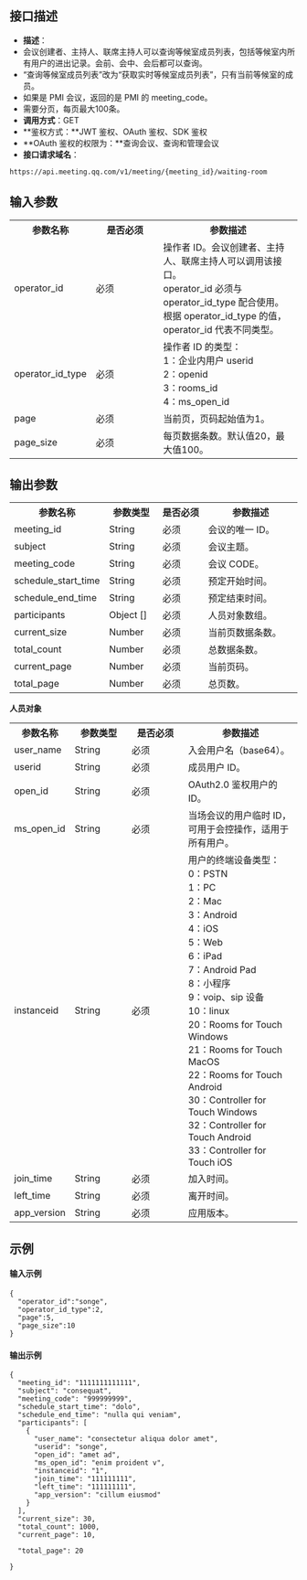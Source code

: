 ## 接口描述
- **描述**：
 - 会议创建者、主持人、联席主持人可以查询等候室成员列表，包括等候室内所有用户的进出记录。会前、会中、会后都可以查询。
 - “查询等候室成员列表”改为“获取实时等候室成员列表”，只有当前等候室的成员。
 - 如果是 PMI 会议，返回的是 PMI 的 meeting_code。
 - 需要分页，每页最大100条。
- **调用方式**：GET
- **鉴权方式：**JWT 鉴权、OAuth 鉴权、SDK 鉴权
- **OAuth 鉴权的权限为：**查询会议、查询和管理会议
- **接口请求域名**：
```plaintext
https://api.meeting.qq.com/v1/meeting/{meeting_id}/waiting-room
```


## 输入参数
<table>
   <tr>
      <th width="25%" >参数名称</td>
      <th width="25%" >是否必须</td>
      <th width="50%" >参数描述</td>
   </tr>
   <tr>
      <td>operator_id</td>
      <td>必须</td>
      <td>操作者 ID。会议创建者、主持人、联席主持人可以调用该接口。<br>operator_id 必须与 operator_id_type 配合使用。根据 operator_id_type 的值，operator_id 代表不同类型。</td>
   </tr>
   <tr>
      <td>operator_id_type</td>
      <td>必须</td>
      <td>操作者 ID 的类型：<br>1：企业内用户 userid<br>2：openid<br>3：rooms_id<br>4：ms_open_id</td>
   </tr>
   <tr>
      <td>page</td>
      <td>必须</td>
      <td>当前页，页码起始值为1。</td>
   </tr>
   <tr>
      <td>page_size</td>
      <td>必须</td>
      <td>每页数据条数。默认值20，最大值100。</td>
   </tr>
</table>



## 输出参数
<table>
   <tr>
      <th width="20%" >参数名称</td>
      <th width="20%" >参数类型</td>
      <th width="20%" >是否必须</td>
      <th width="40%" >参数描述</td>
   </tr>
   <tr>
      <td>meeting_id</td>
      <td>String</td>
      <td>必须</td>
      <td>会议的唯一 ID。 </td>
   </tr>
   <tr>
      <td>subject</td>
      <td>String</td>
      <td>必须</td>
      <td>	会议主题。</td>
   </tr>
   <tr>
      <td>meeting_code</td>
      <td>String</td>
      <td>必须</td>
      <td>会议 CODE。</td>
   </tr>
   <tr>
      <td>schedule_start_time</td>
      <td>String</td>
      <td>必须</td>
      <td>预定开始时间。</td>
   </tr>
   <tr>
      <td>schedule_end_time</td>
      <td>String</td>
      <td>必须</td>
      <td>预定结束时间。</td>
   </tr>
   <tr>
      <td>participants</td>
      <td>Object []</td>
      <td>必须</td>
      <td>人员对象数组。</td>
   </tr>
   <tr>
      <td>current_size</td>
      <td>Number</td>
      <td>必须</td>
      <td>	当前页数据条数。</td>
   </tr>
   <tr>
      <td>total_count</td>
      <td>Number</td>
      <td>必须</td>
      <td>总数据条数。</td>
   </tr>
   <tr>
      <td>current_page</td>
      <td>Number</td>
      <td>必须</td>
      <td>当前页码。</td>
   </tr>
   <tr>
      <td>total_page</td>
      <td>Number</td>
      <td>必须</td>
      <td>总页数。</td>
   </tr>
</table>


**人员对象**
<table>
   <tr>
      <th width="20%" >参数名称</td>
      <th width="20%" >参数类型</td>
      <th width="20%" >是否必须</td>
      <th width="40%" >参数描述</td>
   </tr>
   <tr>
      <td>user_name</td>
      <td>String</td>
      <td>必须</td>
      <td>入会用户名（base64）。</td>
   </tr>
   <tr>
      <td>userid</td>
      <td>String</td>
      <td>必须</td>
      <td>	成员用户 ID。</td>
   </tr>
   <tr>
      <td>open_id</td>
      <td>String</td>
      <td>必须</td>
      <td>OAuth2.0 鉴权用户的 ID。</td>
   </tr>
   <tr>
      <td>ms_open_id</td>
      <td>String</td>
      <td>必须</td>
      <td>当场会议的用户临时 ID，可用于会控操作，适用于所有用户。</td>
   </tr>
   <tr>
      <td>instanceid</td>
      <td>String</td>
      <td>必须</td>
      <td>用户的终端设备类型：<br>0：PSTN<br>1：PC<br>2：Mac<br>3：Android<br>4：iOS<br>5：Web<br>6：iPad<br>7：Android Pad<br>8：小程序<br>9：voip、sip 设备<br>10：linux<br>20：Rooms for Touch Windows<br>21：Rooms for Touch MacOS<br>22：Rooms for Touch Android<br>30：Controller for Touch Windows<br>32：Controller for Touch Android<br>33：Controller for Touch iOS</td>
   </tr>
   <tr>
      <td>join_time</td>
      <td>String</td>
      <td>必须</td>
      <td>	加入时间。</td>
   </tr>
   <tr>
      <td>left_time</td>
      <td>String</td>
      <td>必须</td>
      <td>	离开时间。</td>
   </tr>
   <tr>
      <td>app_version</td>
      <td>String</td>
      <td>必须</td>
      <td>应用版本。</td>
   </tr>
</table>


## 示例
#### 输入示例
```plaintext
{
  "operator_id":"songe",
  "operator_id_type":2,
  "page":5,
  "page_size":10
}
```

#### 输出示例
```plaintext
{
  "meeting_id": "1111111111111",
  "subject": "consequat",
  "meeting_code": "999999999",
  "schedule_start_time": "dolo",
  "schedule_end_time": "nulla qui veniam",
  "participants": [
    {
      "user_name": "consectetur aliqua dolor amet",
      "userid": "songe",
      "open_id": "amet ad",
      "ms_open_id": "enim proident v",
      "instanceid": "1",      
      "join_time": "111111111",
      "left_time": "111111111",
      "app_version": "cillum eiusmod"
    }
  ],
  "current_size": 30,
  "total_count": 1000,
  "current_page": 10,

  "total_page": 20 

}
```
